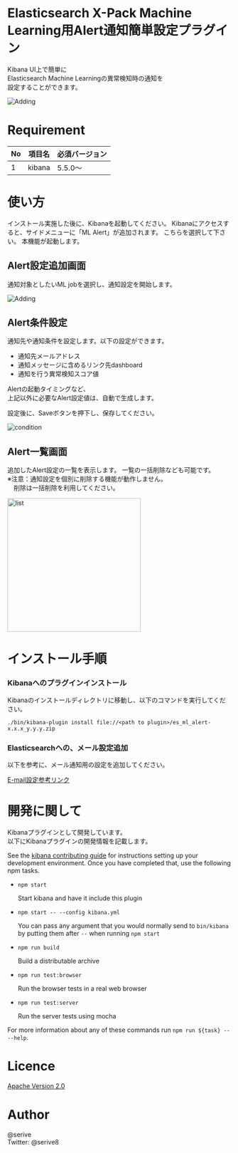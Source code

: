 Elasticsearch X-Pack Machine Learning用Alert通知簡単設定プラグイン
====

Kibana UI上で簡単に<br>
Elasticsearch Machine Learningの異常検知時の通知を<br>
設定することができます。

<img src="https://raw.github.com/wiki/serive/es-ml-alert/images/ui/02_add_alert-top.png" alt="Adding"/>

# Requirement

|No  |項目名  |必須バージョン |
|---|---|---|
|1|kibana|5.5.0～|

# 使い方

インストール実施した後に、Kibanaを起動してください。
Kibanaにアクセスすると、サイドメニューに「ML Alert」が追加されます。
こちらを選択して下さい。
本機能が起動します。

## Alert設定追加画面
通知対象としたいML jobを選択し、通知設定を開始します。

<img src="https://raw.github.com/wiki/serive/es-ml-alert/images/ui/02_add_alert-usage.png" alt="Adding"/>

## Alert条件設定
通知先や通知条件を設定します。以下の設定ができます。
+ 通知先メールアドレス
+ 通知メッセージに含めるリンク先dashboard
+ 通知を行う異常検知スコア値

Alertの起動タイミングなど、<br/>
上記以外に必要なAlert設定値は、自動で生成します。

設定後に、Saveボタンを押下し、保存してください。

<img src="https://raw.github.com/wiki/serive/es-ml-alert/images/ui/03_setting_condition-usage.png" alt="condition"/>

## Alert一覧画面
追加したAlert設定の一覧を表示します。
一覧の一括削除なども可能です。<br>
※注意：通知設定を個別に削除する機能が動作しません。<br>　削除は一括削除を利用してください。

<img src="https://raw.github.com/wiki/serive/es-ml-alert/images/ui/04_add_complete-usage.png" alt="list" style="width: 300px;"/>

# インストール手順

### Kibanaへのプラグインインストール
Kibanaのインストールディレクトリに移動し、以下のコマンドを実行してください。

```
./bin/kibana-plugin install file://<path to plugin>/es_ml_alert-x.x.x_y.y.y.zip
```

### Elasticsearchへの、メール設定追加
以下を参考に、メール通知用の設定を追加してください。

[E-mail設定参考リンク](https://www.elastic.co/guide/en/elasticsearch/reference/current/notification-settings.html#email-notification-settings)

# 開発に関して

Kibanaプラグインとして開発しています。<br>
以下にKibanaプラグインの開発情報を記載します。

See the [kibana contributing guide](https://github.com/elastic/kibana/blob/master/CONTRIBUTING.md) for instructions setting up your development environment. Once you have completed that, use the following npm tasks.

  - `npm start`

    Start kibana and have it include this plugin

  - `npm start -- --config kibana.yml`

    You can pass any argument that you would normally send to `bin/kibana` by putting them after `--` when running `npm start`

  - `npm run build`

    Build a distributable archive

  - `npm run test:browser`

    Run the browser tests in a real web browser

  - `npm run test:server`

    Run the server tests using mocha

For more information about any of these commands run `npm run ${task} -- --help`.

# Licence

[Apache Version 2.0](https://github.com/serive/es-ml-alert/blob/master/LICENSE)

# Author
@serive <br/>
Twitter: @serive8